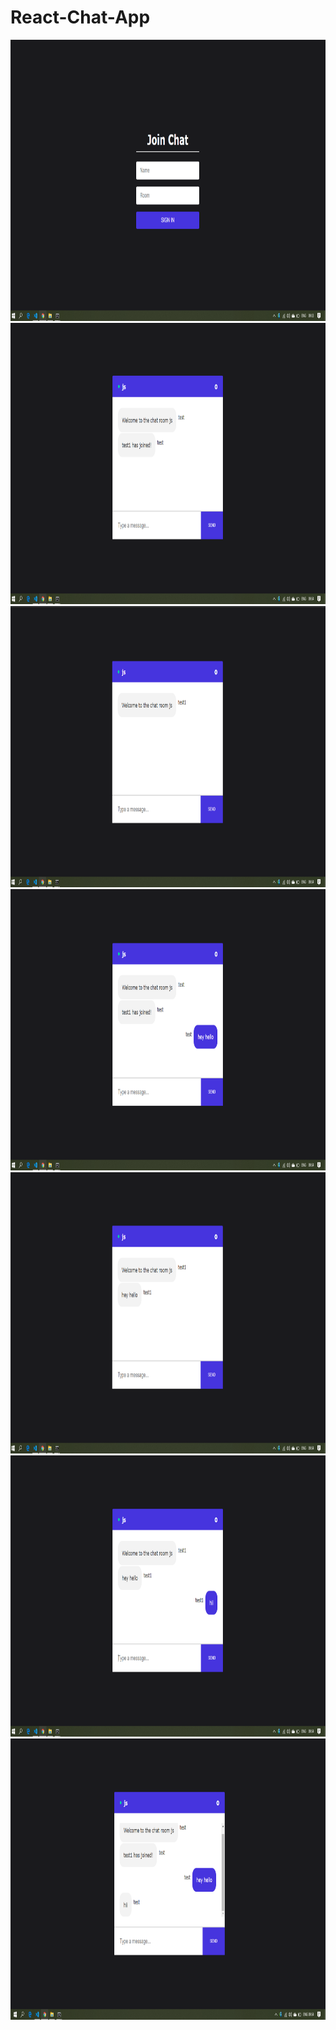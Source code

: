 # React-Chat-App


<img src="./screenshots/1.png" style="width:auto;height:450px" alt=""/>
<img src="./screenshots/2.png" style="width:auto;height:450px" alt=""/>
<img src="./screenshots/3.png" style="width:auto;height:450px" alt=""/>
<img src="./screenshots/4.png" style="width:auto;height:450px" alt=""/>
<img src="./screenshots/5.png" style="width:auto;height:450px" alt=""/>
<img src="./screenshots/6.png" style="width:auto;height:450px" alt=""/>
<img src="./screenshots/7.png" style="width:auto;height:450px" alt=""/>
